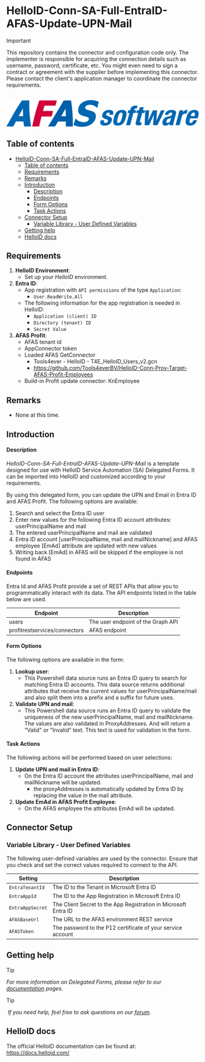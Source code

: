 # HelloID-Conn-SA-Full-EntraID-AFAS-Update-UPN-Mail

> [!IMPORTANT]
> This repository contains the connector and configuration code only. The implementer is responsible for acquiring the connection details such as username, password, certificate, etc. You might even need to sign a contract or agreement with the supplier before implementing this connector. Please contact the client's application manager to coordinate the connector requirements.

<p align="center">
  <img src="https://github.com/Tools4everBV/HelloID-Conn-SA-Full-EntraID-AFAS-Update-UPN-Mail/blob/main/Logo.png?raw=true">
</p>

## Table of contents

- [HelloID-Conn-SA-Full-EntraID-AFAS-Update-UPN-Mail](#helloid-conn-sa-full-entraid-afas-update-upn-mail)
  - [Table of contents](#table-of-contents)
  - [Requirements](#requirements)
  - [Remarks](#remarks)
  - [Introduction](#introduction)
      - [Description](#description)
      - [Endpoints](#endpoints)
      - [Form Options](#form-options)
      - [Task Actions](#task-actions)
  - [Connector Setup](#connector-setup)
    - [Variable Library - User Defined Variables](#variable-library---user-defined-variables)
  - [Getting help](#getting-help)
  - [HelloID docs](#helloid-docs)

## Requirements
1. **HelloID Environment**:
   - Set up your _HelloID_ environment.
2. **Entra ID**:
   - App registration with `API permissions` of the type `Application`:
      -  `User.ReadWrite.All`
   - The following information for the app registration is needed in HelloID:
      - `Application (client) ID`
      - `Directory (tenant) ID`
      - `Secret Value`
3. **AFAS Profit**:
   - AFAS tenant id
   - AppConnector token
   - Loaded AFAS GetConnector
     - Tools4ever - HelloID - T4E_HelloID_Users_v2.gcn
     - https://github.com/Tools4everBV/HelloID-Conn-Prov-Target-AFAS-Profit-Employees
   - Build-in Profit update connector: KnEmployee

## Remarks
- None at this time.

## Introduction

#### Description
_HelloID-Conn-SA-Full-EntraID-AFAS-Update-UPN-Mail_ is a template designed for use with HelloID Service Automation (SA) Delegated Forms. It can be imported into HelloID and customized according to your requirements. 

By using this delegated form, you can update the UPN and Email in Entra ID and AFAS Profit. The following options are available:
 1. Search and select the Entra ID user
 2. Enter new values for the following Entra ID account attributes: userPrincipalName and mail
 3. The entered userPrincipalName and mail are validated
 4. Entra ID account [userPrincipalName, mail and mailNickname] and AFAS employee [EmAd] attribute are updated with new values
 5. Writing back [EmAd] in AFAS will be skipped if the employee is not found in AFAS

#### Endpoints
Entra Id and AFAS Profit provide a set of REST APIs that allow you to programmatically interact with its data. The API endpoints listed in the table below are used.

| Endpoint                      | Description                        |
| ----------------------------- | ---------------------------------- |
| users                         | The user endpoint of the Graph API |
| profitrestservices/connectors | AFAS endpoint                      |

#### Form Options
The following options are available in the form:

1. **Lookup user**:
   - This Powershell data source runs an Entra ID query to search for matching Entra ID accounts. This data source returns additional attributes that receive the current values for userPrincipalName/mail and also split them into a prefix and a suffix for future uses.
2. **Validate UPN and mail**:
   - This Powershell data source runs an Entra ID query to validate the uniqueness of the new userPrincipalName, mail and mailNickname. The values are also validated in ProxyAddresses. And will return a "Valid" or "Invalid" text. This text is used for validation in the form.

#### Task Actions
The following actions will be performed based on user selections:

1. **Update UPN and mail in Entra ID**:
   - On the Entra ID account the attributes userPrincipalName, mail and mailNickname will be updated.
     - the proxyAddresses is automatically updated by Entra ID by replacing the value in the mail attribute.
2. **Update EmAd in AFAS Profit Employee**:
   - On the AFAS employee the attributes EmAd will be updated.

## Connector Setup
### Variable Library - User Defined Variables
The following user-defined variables are used by the connector. Ensure that you check and set the correct values required to connect to the API.

| Setting          | Description                                                     |
| ---------------- | --------------------------------------------------------------- |
| `EntraTenantId`  | The ID to the Tenant in Microsoft Entra ID                      |
| `EntraAppId`     | The ID to the App Registration in Microsoft Entra ID            |
| `EntraAppSecret` | The Client Secret to the App Registration in Microsoft Entra ID |
| `AFASBaseUrl`    | The URL to the AFAS environment REST service                    |
| `AFASToken`      | The password to the P12 certificate of your service account     |

## Getting help
> [!TIP]
> _For more information on Delegated Forms, please refer to our [documentation](https://docs.helloid.com/en/service-automation/delegated-forms.html) pages_.

> [!TIP]
>  _If you need help, feel free to ask questions on our [forum](https://forum.helloid.com)_.

## HelloID docs
The official HelloID documentation can be found at: https://docs.helloid.com/
